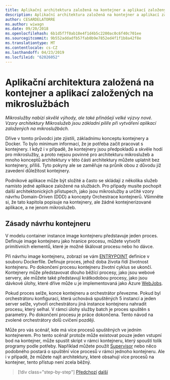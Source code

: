 ```yaml
---
title: Aplikační architektura založená na kontejner a aplikací založených na mikroslužbách
description: Aplikační architektura založená na kontejner a aplikací založených na mikroslužbách se žádné malé feat a by neměl být přijata lehce. Naučte se základní koncepty v této kapitole.
author: CESARDELATORRE
ms.author: wiwagn
ms.date: 09/20/2018
ms.openlocfilehash: 6b1d5f7f0ab18e4f1d4b5c2200ac0c6f40c701ee
ms.sourcegitcommit: 9b552addadfb57fab0b9e7852ed4f1f1b8a42f8e
ms.translationtype: MT
ms.contentlocale: cs-CZ
ms.lasthandoff: 04/23/2019
ms.locfileid: "62026052"
---
```

# <a name="architecting-container-and-microservice-based-applications"></a>Aplikační architektura založená na kontejner a aplikací založených na mikroslužbách

*Mikroslužby nabízí skvělé výhody, ale také přinášejí velké výzvy nové. Vzory architektury Mikroslužeb jsou základní pilíře při vytváření aplikací založených na mikroslužbách.*

Dříve v tomto průvodci jste zjistili, základnímu konceptu kontejnery a Docker. To bylo minimum informací, že je potřeba začít pracovat s kontejnery. I když i v případě, že kontejnery jsou předpokladů a skvěle hodí pro mikroslužby, a proto nejsou povinné pro architekturu mikroslužeb a mnoho konceptů architektury v této části architektury můžete uplatnit bez kontejnery, příliš. Tyto pokyny ale se zaměřuje na průnik obou z důvodu již zavedení důležitost kontejnery.

Podnikové aplikace může být složité a často se skládají z několika služeb namísto jedné aplikace založené na službách. Pro případy musíte pochopit další architektonických přístupech, jako jsou mikroslužby a určité vzory návrhu Domain-Driven (DDD) a koncepty Orchestrace kontejnerů. Všimněte si, že tato kapitola popisuje na kontejnery, ale žádné kontejnerizované aplikace, a ne jenom mikroslužeb.

## <a name="container-design-principles"></a>Zásady návrhu kontejneru

V modelu container instance image kontejneru představuje jeden proces. Definuje image kontejneru jako hranice procesu, můžete vytvořit primitivních elementů, které je možné škálovat procesu nebo ho dávce.

Při návrhu image kontejneru, zobrazí se vám [ENTRYPOINT](https://docs.docker.com/engine/reference/builder/#entrypoint) definice v souboru Dockerfile. Definuje proces, jehož doba života řídí životnost kontejneru. Po dokončení procesu kontejneru životní cyklus se ukončí. Kontejnery může představovat dlouho běžící procesy, jako jsou webové servery, ale můžete také představují krátkodobou procesy, jako jsou dávkové úlohy, které dříve může u je implementovaná jako Azure [WebJobs](https://github.com/Azure/azure-webjobs-sdk/wiki).

Pokud proces selže, konce kontejneru a orchestrátor převezme. Pokud byl orchestrátoru konfiguraci, která uchovává spuštěných 5 instancí a jeden server selže, vytvoří orchestrátoru jiná instance kontejneru nahradit procesu, který selhal. V rámci úlohy služby batch je proces spuštěn s parametry. Po dokončení procesu je práce dokončena. Tento návod na zvolené orchestrátory dolů cvičení později.

Může pro vás scénář, kde má více procesů spuštěných ve jedním kontejnerem. Pro tento scénář protože může existovat pouze jeden vstupní bod na kontejner, může spustit skript v rámci kontejneru, který spouští tolik programy podle potřeby. Například můžete použít [Supervisor](http://supervisord.org/) nebo něco podobného postará o spuštění více procesů v rámci jednoho kontejneru. Ale i v případě, že můžete najít architektury, které obsahují více procesů na kontejner, tento přístup není zcela běžný.

>[!div class="step-by-step"]
>[Předchozí](../net-core-net-framework-containers/official-net-docker-images.md)
>[další](containerize-monolithic-applications.md)
